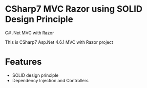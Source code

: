 # CSharp7 MVC Razor using SOLID Design Principle
C# .Net MVC with Razor

This is CSharp7 Asp.Net 4.6.1 MVC with Razor project

Features
=========
- SOLID design principle
- Dependency Injection and Controllers
  
